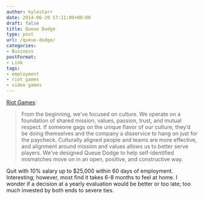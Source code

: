 ```yaml
---
author: kylestarr
date: 2014-06-20 17:11:09+00:00
draft: false
title: Queue Dodge
type: post
url: /queue-dodge/
categories:
- Business
postFormat:
- Link
tags:
- employment
- riot games
- video games
---
```


[Riot Games](http://www.riotgames.com/articles/20140619/1304/announcing-queue-dodge):


<blockquote>From the beginning, we’ve focused on culture. We operate on a foundation of shared mission, values, passion, trust, and mutual respect. If someone gags on the unique flavor of our culture, they’d be doing themselves and the company a disservice to hang on just for the paycheck. Culturally aligned people and teams are more effective, and alignment around mission and values allows us to better serve players. We’ve designed Queue Dodge to help self-identified mismatches move on in an open, positive, and constructive way. </blockquote>


Quit with 10% salary up to $25,000 within 60 days of employment. Interesting; however, most find it takes 6-8 months to feel at home. I wonder if a decision at a yearly evaluation would be better or too late; too much invested by both ends to severe ties.
